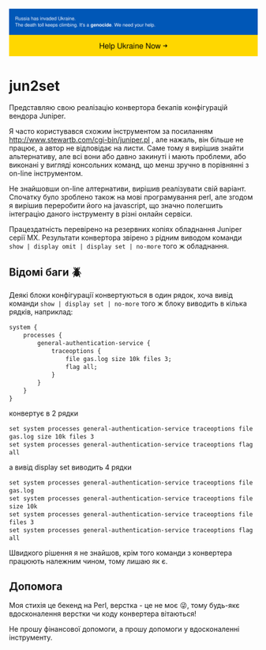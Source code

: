 [![Stand With Ukraine](https://raw.githubusercontent.com/vshymanskyy/StandWithUkraine/main/banner2-direct.svg)](https://vshymanskyy.github.io/StandWithUkraine/)


# jun2set
Представляю свою реалізацію конвертора бекапів конфігурацій вендора Juniper.

Я часто користувався схожим інструментом за посиланням http://www.stewartb.com/cgi-bin/juniper.pl
, але нажаль, він більше не працює, а автор не відповідає на листи.
Саме тому я вирішив знайти альтернативу, але всі вони або давно закинуті і мають проблеми, або виконані у вигляді консольних команд, що менш зручно в порівнянні з on-line інструментом.

Не знайшовши on-line алтернативи, вирішив реалізувати свій варіант. Спочатку було зроблено також на мові програмування perl, але згодом я вирішив переробити його на javascript, що значно полегшить інтеграцію даного інструменту в різні онлайн сервіси.

Працездатність перевірено на резервних копіях обладнання Juniper серії MX. Результати конвертора звірено з рідним виводом команди ```show | display omit | display set | no-more``` того ж обладнання.

## Відомі баги :beetle:
Деякі блоки конфігурації конвертуються в один рядок, хоча вивід команди ```show | display set | no-more``` того ж блоку виводить в кілька рядків, наприклад:
```
system {
    processes {
        general-authentication-service {
            traceoptions {
                file gas.log size 10k files 3;
                flag all;
            }
        }
    }
}
```
конвертує в 2 рядки
```
set system processes general-authentication-service traceoptions file gas.log size 10k files 3
set system processes general-authentication-service traceoptions flag all
```
а вивід display set виводить 4 рядки
```
set system processes general-authentication-service traceoptions file gas.log
set system processes general-authentication-service traceoptions file size 10k
set system processes general-authentication-service traceoptions file files 3
set system processes general-authentication-service traceoptions flag all
```
Швидкого рішення я не знайшов, крім того команди з конвертера працюють належним чином, тому лишаю як є.  

## Допомога
Моя стихія це бекенд на Perl, верстка - це не моє :stuck_out_tongue_winking_eye:, тому будь-якє вдосконалення верстки чи коду конвертера вітаються!

Не прошу фінансової допомоги, а прошу допомоги у вдосконаленні інструменту.
